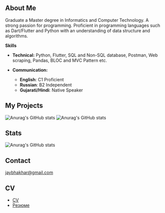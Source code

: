 ## About Me
Graduate a Master degree in Informatics and Computer Technology. A strong passion for programming. Proficient in programming languages such as Dart/Flutter and Python with an understanding of data structure and algorithms.

**Skills**
+ **Technical:** Python, Flutter, SQL and Non-SQL database, Postman, Web scraping, Pandas, BLOC and MVC Pattern etc.
  
+ **Communication:**
  + **English**: C1 Proficient
  + **Russian**: B2 Independent
  + **Gujarati/Hindi**: Native Speaker 

## My Projects
![Anurag's GitHub stats](https://github-readme-stats.vercel.app/api/pin/?username=JayBhakhar&repo=schedule_uust&bg_color=DEG,FBD3E9,BE81F7)
![Anurag's GitHub stats](https://github-readme-stats.vercel.app/api/pin/?username=JayBhakhar&repo=book_store_app&bg_color=DEG,FBD3E9,BE81F7)

## Stats
![Anurag's GitHub stats](https://github-readme-stats.vercel.app/api?username=JayBhakhar&show_icons=true&bg_color=00000000)

## Contact
jaybhakhar@gmail.com

## CV
  + [CV](https://drive.google.com/file/d/1lM1Loa3zwQLiqtonGwBvl_qbqEuNaf21/view?usp=drive_link)
  + [Резюме](https://drive.google.com/file/d/19eKJyFrruxbYPoXLd3jHpRQm30t-aBpJ/view?usp=drive_link)
